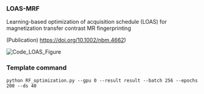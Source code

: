 ### LOAS-MRF

Learning-based optimization of acquisition schedule (LOAS) for magnetization transfer contrast MR fingerprinting

(Publication) <https://doi.org/10.1002/nbm.4662>)

![Code_LOAS_Figure](https://user-images.githubusercontent.com/122308855/211397472-620a334a-3004-4ab9-8003-7ffb4084c37a.jpg)

### Template command
```
python RF_optimization.py --gpu 0 --result result --batch 256 --epochs 200 --ds 40 
```

